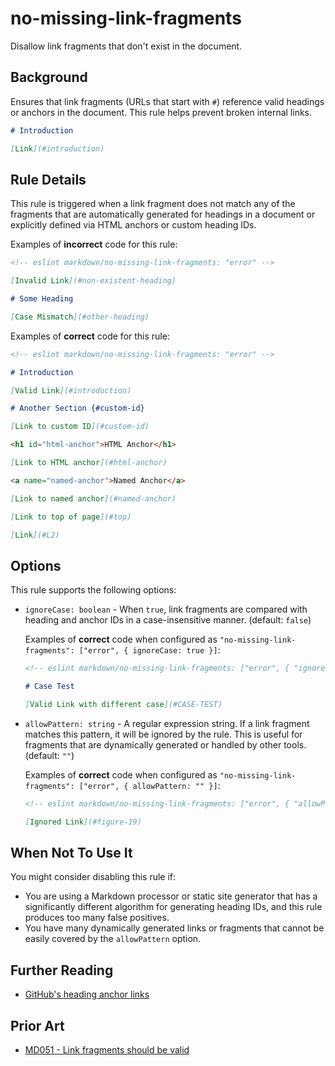 # no-missing-link-fragments

Disallow link fragments that don't exist in the document.

## Background

Ensures that link fragments (URLs that start with `#`) reference valid headings or anchors in the document. This rule helps prevent broken internal links.

```markdown
# Introduction

[Link](#introduction) 
```

## Rule Details

This rule is triggered when a link fragment does not match any of the fragments that are automatically generated for headings in a document or explicitly defined via HTML anchors or custom heading IDs.

Examples of **incorrect** code for this rule:

```markdown
<!-- eslint markdown/no-missing-link-fragments: "error" -->

[Invalid Link](#non-existent-heading)

# Some Heading

[Case Mismatch](#other-heading)
```

Examples of **correct** code for this rule:

```markdown
<!-- eslint markdown/no-missing-link-fragments: "error" -->

# Introduction

[Valid Link](#introduction)

# Another Section {#custom-id}

[Link to custom ID](#custom-id)

<h1 id="html-anchor">HTML Anchor</h1>

[Link to HTML anchor](#html-anchor)

<a name="named-anchor">Named Anchor</a>

[Link to named anchor](#named-anchor)

[Link to top of page](#top)

[Link](#L2)
```

## Options

This rule supports the following options:

* `ignoreCase: boolean` -
    When `true`, link fragments are compared with heading and anchor IDs in a case-insensitive manner. (default: `false`)

    Examples of **correct** code when configured as `"no-missing-link-fragments": ["error", { ignoreCase: true }]`:

    ```markdown
    <!-- eslint markdown/no-missing-link-fragments: ["error", { "ignoreCase": true }] -->
    
    # Case Test

    [Valid Link with different case](#CASE-TEST)
    
    ```

* `allowPattern: string` -
    A regular expression string. If a link fragment matches this pattern, it will be ignored by the rule. This is useful for fragments that are dynamically generated or handled by other tools. (default: `""`)

    Examples of **correct** code when configured as `"no-missing-link-fragments": ["error", { allowPattern: "" }]`:

    ```markdown
    <!-- eslint markdown/no-missing-link-fragments: ["error", { "allowPattern": "^figure-" }] -->

    [Ignored Link](#figure-19)
    ```

## When Not To Use It

You might consider disabling this rule if:

* You are using a Markdown processor or static site generator that has a significantly different algorithm for generating heading IDs, and this rule produces too many false positives.
* You have many dynamically generated links or fragments that cannot be easily covered by the `allowPattern` option.

## Further Reading

* [GitHub's heading anchor links](https://docs.github.com/en/get-started/writing-on-github/getting-started-with-writing-and-formatting-on-github/basic-writing-and-formatting-syntax#section-links)

## Prior Art

* [MD051 - Link fragments should be valid](https://github.com/DavidAnson/markdownlint/blob/main/doc/md051.md)
